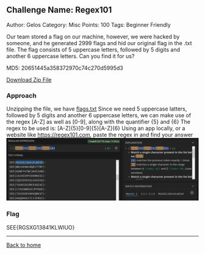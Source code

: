 ## Challenge Name: Regex101
Author: Gelos
Category: Misc
Points: 100
Tags: Beginner Friendly

Our team stored a flag on our machine, however, we were hacked by someone, and he generated 2999 flags and hid our original flag in the .txt file. The flag consists of 5 uppercase letters, followed by 5 digits and another 6 uppercase letters. Can you find it for us?

MD5: 20651445a358372970c74c270d5995d3

[Download Zip File](https://github.com/Team-Rainbow-Hash/seetf-2022-writeups/blob/main/misc/%F0%9F%A7%91%E2%80%8D%F0%9F%8E%93%20Regex101/files/misc_regex101.zip "Zip File")

### Approach
Unzipping the file, we have [flags.txt](https://github.com/Team-Rainbow-Hash/seetf-2022-writeups/blob/main/misc/%F0%9F%A7%91%E2%80%8D%F0%9F%8E%93%20Regex101/files/unzipped%20files/distrib/flags.txt "flags.txt")
Since we need 5 uppercase latters, followed by 5 digits and another 6 uppercase letters, we can make use of the regex [A-Z] as well as [0-9], along with the quantifier {5} and {6}
The regex to be used is: [A-Z]{5}[0-9]{5}[A-Z]{6}
Using an app locally, or a website like https://regex101.com, paste the regex in and find your answer
![img](files/img1.png "Image")

### Flag
SEE{RGSXG13841KLWIUO}

---
[Back to home](https://github.com/Team-Rainbow-Hash/seetf-2022-writeups)